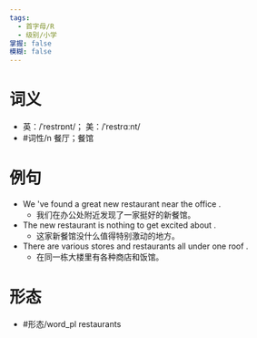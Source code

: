 ```yaml
---
tags:
  - 首字母/R
  - 级别/小学
掌握: false
模糊: false
---
```

# 词义
- 英：/ˈrestrɒnt/； 美：/ˈrestrɑːnt/
- #词性/n  餐厅；餐馆
# 例句
- We 've found a great new restaurant near the office .
	- 我们在办公处附近发现了一家挺好的新餐馆。
- The new restaurant is nothing to get excited about .
	- 这家新餐馆没什么值得特别激动的地方。
- There are various stores and restaurants all under one roof .
	- 在同一栋大楼里有各种商店和饭馆。
# 形态
- #形态/word_pl restaurants
